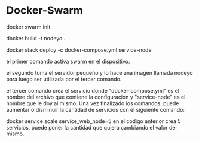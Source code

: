 # Docker-Swarm


docker swarm init

docker build -t nodeyo .

docker stack deploy -c docker-compose.yml service-node

el primer comando activa swarm en el dispositivo.

el segundo toma el servidor pequeño y lo hace una imagen llamada nodeyo para luego ser utilizada por el tercer comando.

el tercer comando crea el servicio donde "docker-compose.yml" es el nombre del archivo que contiene la configuracion y "service-node" es el nombre que le doy al mismo.
Una vez finalizado los comandos, puede aumentar o disminuir la cantidad de servicios con el siguiente comando:

docker service scale service_web_node=5
en el codigo anterior crea 5 servicios, puede poner la cantidad que quiera cambiando el valor del mismo.
